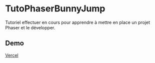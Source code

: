 # TutoPhaserBunnyJump

Tutoriel effectuer en cours pour apprendre à mettre en place un projet Phaser et le développer.

## Demo

[Vercel](https://tuto-phaser-bunny-jump.vercel.app/)
